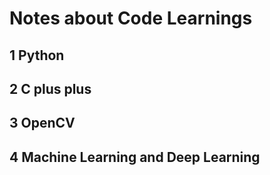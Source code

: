 # Notes about Code Learnings



## 1 Python





## 2 C plus plus





## 3 OpenCV





## 4 Machine Learning and Deep Learning

